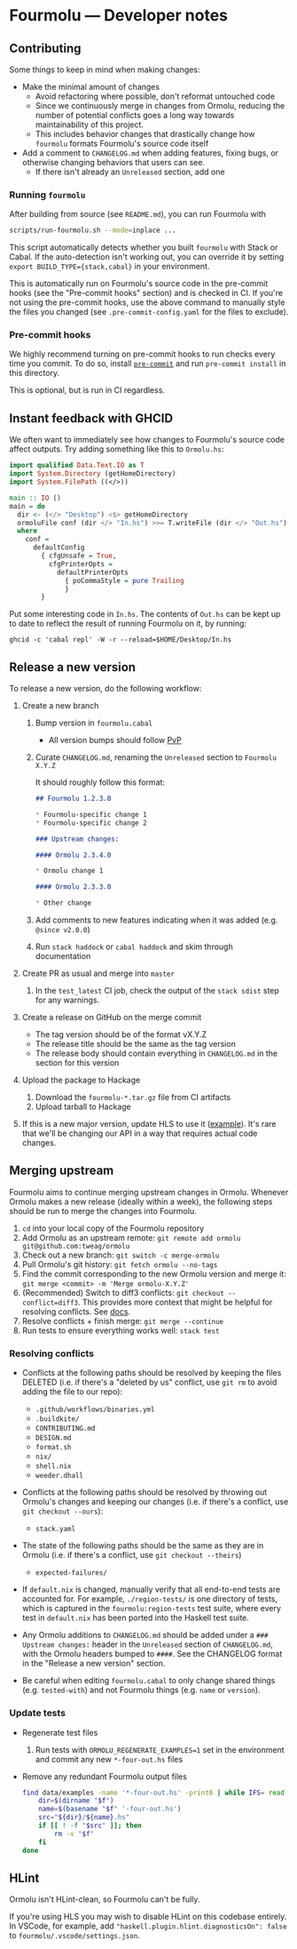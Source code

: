 # Fourmolu — Developer notes

## Contributing

Some things to keep in mind when making changes:

* Make the minimal amount of changes
    * Avoid refactoring where possible, don't reformat untouched code
    * Since we continuously merge in changes from Ormolu, reducing the number of potential conflicts goes a long way towards maintainability of this project.
    * This includes behavior changes that drastically change how `fourmolu` formats Fourmolu's source code itself
* Add a comment to `CHANGELOG.md` when adding features, fixing bugs, or otherwise changing behaviors that users can see.
    * If there isn't already an `Unreleased` section, add one

### Running `fourmolu`

After building from source (see `README.md`), you can run Fourmolu with

```bash
scripts/run-fourmolu.sh --mode=inplace ...
```

This script automatically detects whether you built `fourmolu` with Stack or Cabal. If the auto-detection isn't working out, you can override it by setting `export BUILD_TYPE={stack,cabal}` in your environment.

This is automatically run on Fourmolu's source code in the pre-commit hooks (see the "Pre-commit hooks" section) and is checked in CI. If you're not using the pre-commit hooks, use the above command to manually style the files you changed (see `.pre-commit-config.yaml` for the files to exclude).

### Pre-commit hooks

We highly recommend turning on pre-commit hooks to run checks every time you commit. To do so, install [`pre-commit`](https://pre-commit.com/) and run `pre-commit install` in this directory.

This is optional, but is run in CI regardless.

## Instant feedback with GHCID

We often want to immediately see how changes to Fourmolu's source code affect outputs. Try adding something like this to `Ormolu.hs`:

```hs
import qualified Data.Text.IO as T
import System.Directory (getHomeDirectory)
import System.FilePath ((</>))

main :: IO ()
main = do
  dir <- (</> "Desktop") <$> getHomeDirectory
  ormoluFile conf (dir </> "In.hs") >>= T.writeFile (dir </> "Out.hs")
  where
    conf =
      defaultConfig
        { cfgUnsafe = True,
          cfgPrinterOpts =
            defaultPrinterOpts
              { poCommaStyle = pure Trailing
              }
        }
```

Put some interesting code in `In.hs`. The contents of `Out.hs` can be kept up to date to reflect the result of running Fourmolu on it, by running:

```
ghcid -c 'cabal repl' -W -r --reload=$HOME/Desktop/In.hs
```

## Release a new version

To release a new version, do the following workflow:

1. Create a new branch

    1. Bump version in `fourmolu.cabal`
        * All version bumps should follow [PvP](https://pvp.haskell.org/)

    1. Curate `CHANGELOG.md`, renaming the `Unreleased` section to `Fourmolu X.Y.Z`

       It should roughly follow this format:

       ```md
       ## Fourmolu 1.2.3.0

       * Fourmolu-specific change 1
       * Fourmolu-specific change 2

       ### Upstream changes:

       #### Ormolu 2.3.4.0

       * Ormolu change 1

       #### Ormolu 2.3.3.0

       * Other change
       ```

    1. Add comments to new features indicating when it was added (e.g. `@since v2.0.0`)

    1. Run `stack haddock` or `cabal haddock` and skim through documentation

1. Create PR as usual and merge into `master`
    1. In the `test_latest` CI job, check the output of the `stack sdist` step for any warnings.

1. Create a release on GitHub on the merge commit
    * The tag version should be of the format vX.Y.Z
    * The release title should be the same as the tag version
    * The release body should contain everything in `CHANGELOG.md` in the section for this version

1. Upload the package to Hackage
    1. Download the `fourmolu-*.tar.gz` file from CI artifacts
    1. Upload tarball to Hackage

1. If this is a new major version, update HLS to use it ([example](https://github.com/haskell/haskell-language-server/pull/2254)). It's rare that we'll be changing our API in a way that requires actual code changes.

## Merging upstream

Fourmolu aims to continue merging upstream changes in Ormolu. Whenever Ormolu makes a new release (ideally within a week), the following steps should be run to merge the changes into Fourmolu.

1. `cd` into your local copy of the Fourmolu repository
1. Add Ormolu as an upstream remote: `git remote add ormolu git@github.com:tweag/ormolu`
1. Check out a new branch: `git switch -c merge-ormolu`
1. Pull Ormolu's git history: `git fetch ormolu --no-tags`
1. Find the commit corresponding to the new Ormolu version and merge it: `git merge <commit> -m 'Merge ormolu-X.Y.Z'`
1. (Recommended) Switch to diff3 conflicts: `git checkout --conflict=diff3`. This provides more context that might be helpful for resolving conflicts. See [docs](https://git-scm.com/book/en/v2/Git-Tools-Advanced-Merging#_checking_out_conflicts).
1. Resolve conflicts + finish merge: `git merge --continue`
1. Run tests to ensure everything works well: `stack test`

### Resolving conflicts

* Conflicts at the following paths should be resolved by keeping the files DELETED (i.e. if there's a "deleted by us" conflict, use `git rm` to avoid adding the file to our repo):
    * `.github/workflows/binaries.yml`
    * `.buildkite/`
    * `CONTRIBUTING.md`
    * `DESIGN.md`
    * `format.sh`
    * `nix/`
    * `shell.nix`
    * `weeder.dhall`

* Conflicts at the following paths should be resolved by throwing out Ormolu's changes and keeping our changes (i.e. if there's a conflict, use `git checkout --ours`):
    * `stack.yaml`

* The state of the following paths should be the same as they are in Ormolu (i.e. if there's a conflict, use `git checkout --theirs`)
    * `expected-failures/`

* If `default.nix` is changed, manually verify that all end-to-end tests are accounted for. For example, `./region-tests/` is one directory of tests, which is captured in the `fourmolu:region-tests` test suite, where every test in `default.nix` has been ported into the Haskell test suite.

* Any Ormolu additions to `CHANGELOG.md` should be added under a `### Upstream changes:` header in the `Unreleased` section of `CHANGELOG.md`, with the Ormolu headers bumped to `####`. See the CHANGELOG format in the "Release a new version" section.

* Be careful when editing `fourmolu.cabal` to only change shared things (e.g. `tested-with`) and not Fourmolu things (e.g. `name` or `version`).

### Update tests

* Regenerate test files

    1. Run tests with `ORMOLU_REGENERATE_EXAMPLES=1` set in the environment and commit any new `*-four-out.hs` files

* Remove any redundant Fourmolu output files

    ```bash
    find data/examples -name '*-four-out.hs' -print0 | while IFS= read -r -d '' f; do
        dir=$(dirname "$f")
        name=$(basename "$f" '-four-out.hs')
        src="${dir}/${name}.hs"
        if [[ ! -f "$src" ]]; then
            rm -v "$f"
        fi
    done
    ```

## HLint

Ormolu isn't HLint-clean, so Fourmolu can't be fully.

If you're using HLS you may wish to disable HLint on this codebase entirely. In VSCode, for example, add `"haskell.plugin.hlint.diagnosticsOn": false` to `fourmolu/.vscode/settings.json`.
